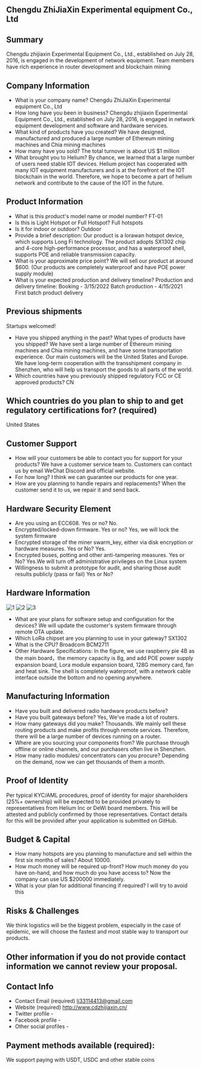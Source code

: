 ## Chengdu ZhiJiaXin Experimental equipment Co., Ltd

## Summary
Chengdu zhijiaxin Experimental Equipment Co., Ltd., established on July 28, 2016, is engaged in the development of network equipment. Team members have rich experience in router development and blockchain mining
## Company Information
* What is your company name? Chengdu ZhiJiaXin Experimental equipment Co., Ltd
* How long have you been in business? Chengdu zhijiaxin Experimental Equipment Co., Ltd., established on July 28, 2016, is engaged in network equipment development and software and hardware services.
* What kind of products have you created? We have designed, manufactured and produced a large number of Ethereum mining machines and Chia mining machines
* How many have you sold? The total turnover is about US $1 million
* What brought you to Helium? By chance, we learned that a large number of users need stable IOT devices. Helium project has cooperated with many IOT equipment manufacturers and is at the forefront of the IOT blockchain in the world. Therefore, we hope to become a part of helium network and contribute to the cause of the IOT in the future.
## Product Information
* What is this product's model name or model number? FT-01
* Is this is Light Hotspot or Full Hotspot? Full hotspots
* Is it for indoor or outdoor? Outdoor
* Provide a brief description: Our product is a lorawan hotspot device, which supports Long Fi technology. The product adopts SX1302 chip and 4-core high-performance processor, and has a waterproof shell, supports POE and reliable transmission capacity.
* What is your approximate price point? We will sell our product at around $600. (Our products are completely waterproof and have POE power supply module)
* What is your expected production and delivery timeline? Production and delivery timeline: Booking - 3/15/2022 Batch production - 4/15/2021 First batch product delivery

## Previous shipments
Startups welcomed!
* Have you shipped anything in the past? What types of products have you shipped? We have sent a large number of Ethereum mining machines and Chia mining machines, and have some transportation experience. Our main customers will be the United States and Europe. We have long-term cooperation with the transshipment company in Shenzhen, who will help us transport the goods to all parts of the world.
* Which countries have you previously shipped regulatory FCC or CE approved products? CN

## Which countries do you plan to ship to and get regulatory certifications for? (required)
United States

## Customer Support
* How will your customers be able to contact you for support for your products? We have a customer service team to. Customers can contact us by email WeChat Discord and official website.
* For how long? I think we can guarantee our products for one year.
* How are you planning to handle repairs and replacements? When the customer send it to us, we repair it and send back.


## Hardware Security Element
* Are you using an ECC608. Yes or no? No.
* Encrypted/locked-down firmware. Yes or no? Yes, we will lock the system firmware
* Encrypted storage of the miner swarm_key, either via disk encryption or hardware measures. Yes or No? Yes.
* Encrypted buses, potting and other anti-tampering measures. Yes or No? Yes.We will turn off administrative privileges on the Linux system
* Willingness to submit a prototype for audit, and sharing those audit results publicly (pass or fail) Yes or No?

## Hardware Information
![1](https://user-images.githubusercontent.com/37331181/155689913-b4a53eeb-1b10-4dc4-8069-0abc71d0bcaa.jpeg)
![2](https://user-images.githubusercontent.com/37331181/155689936-8309c36b-6206-41ee-8310-39f292e9f285.jpeg)
![3](https://user-images.githubusercontent.com/37331181/155691003-6e5138e7-fedc-4e13-bb29-061288de9913.jpeg)
* What are your plans for software setup and configuration for the devices? We will update the customer's system firmware through remote OTA update. 
* Which LoRa chipset are you planning to use in your gateway? SX1302
* What is the CPU? Broadcom BCM2711
* Other Hardware Specifications: In the figure, we use raspberry pie 4B as the main board，the memory capacity is 8g, and add POE power supply expansion board, Lora module expansion board, 128G memory card, fan and heat sink. The shell is completely waterproof, with a network cable interface outside the bottom and no opening anywhere.

## Manufacturing Information
* Have you built and delivered radio hardware products before?
* Have you built gateways before? Yes, We've made a lot of routers.
* How many gateways did you make? Thousands. We mainly sell these routing products and make profits through remote services. Therefore, there will be a large number of devices running on a router.
* Where are you sourcing your components from? We purchase through offline or online channels, and our purchasers often live in Shenzhen.
* How many radio modules/ concentrators can you procure? Depending on the demand, now we can get thousands of them a month.

## Proof of Identity
Per typical KYC/AML procedures, proof of identity for major shareholders (25%+ ownership) will be expected to be provided privately to representatives from Helium Inc or DeWi board members. This will be attested and publicly confirmed by those representatives.
Contact details for this will be provided after your application is submitted on GitHub. 

## Budget & Capital
* How many hotspots are you planning to manufacture and sell within the first six months of sales? About 10000.
* How much money will be required up-front? How much money do you have on-hand, and how much do you have access to? Now the company can use US $200000 immediately.
* What is your plan for additional financing if required? I will try to avoid this

## Risks & Challenges
We think logistics will be the biggest problem, especially in the case of epidemic, we will choose the fastest and most stable way to transport our products.

## Other information if you do not provide contact information we cannot review your proposal.
## Contact Info 
* Contact Email (required) li33114413@gmail.com
* Website (required) http://www.cdzhijiaxin.cn/
* Twitter profile -
* Facebook profile -
* Other social profiles -


## Payment methods available (required):
We support paying with USDT, USDC and other stable coins

